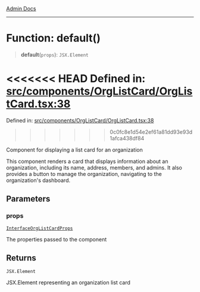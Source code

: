 [Admin Docs](/)

***

# Function: default()

> **default**(`props`): `JSX.Element`

<<<<<<< HEAD
Defined in: [src/components/OrgListCard/OrgListCard.tsx:38](https://github.com/abhassen44/talawa-admin/blob/285f7384c3d26b5028a286d84f89b85120d130a2/src/components/OrgListCard/OrgListCard.tsx#L38)
=======
Defined in: [src/components/OrgListCard/OrgListCard.tsx:38](https://github.com/PalisadoesFoundation/talawa-admin/blob/main/src/components/OrgListCard/OrgListCard.tsx#L38)
>>>>>>> 0c0fc8e1d54e2ef61a81dd93e93d1afca438df84

Component for displaying a list card for an organization

This component renders a card that displays information about an organization,
including its name, address, members, and admins. It also provides a button
to manage the organization, navigating to the organization's dashboard.

## Parameters

### props

[`InterfaceOrgListCardProps`](../interfaces/InterfaceOrgListCardProps.md)

The properties passed to the component

## Returns

`JSX.Element`

JSX.Element representing an organization list card
